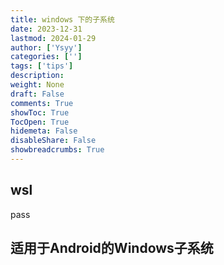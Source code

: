 ```yaml
---
title: windows 下的子系统
date: 2023-12-31
lastmod: 2024-01-29
author: ['Ysyy']
categories: ['']
tags: ['tips']
description: 
weight: None
draft: False
comments: True
showToc: True
TocOpen: True
hidemeta: False
disableShare: False
showbreadcrumbs: True
---
```

## wsl

pass

## 适用于Android的Windows子系统